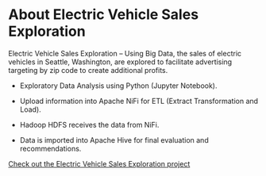 # About Electric Vehicle Sales Exploration
Electric Vehicle Sales Exploration – Using Big Data, the sales of electric vehicles in Seattle, Washington, are explored to facilitate advertising targeting by zip code to create additional profits.

*	Exploratory Data Analysis using Python (Jupyter Notebook).

*	Upload information into Apache NiFi for ETL (Extract Transformation and Load).

*	Hadoop HDFS receives the data from NiFi.

*	Data is imported into Apache Hive for final evaluation and recommendations.

[Check out the Electric Vehicle Sales Exploration project](https://github.com/michelle-bh/michelle-bh.github.io/tree/main/Electric-Vehicle-Sales-Exploration)